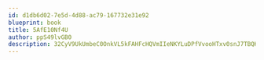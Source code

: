 ```yaml
---
id: d1db6d02-7e5d-4d88-ac79-167732e31e92
blueprint: book
title: 5AfE10Nf4U
author: ppS49lvGB0
description: 32CyV9UkUmbeC0OnkVL5kFAHFcHQVmIIeNKYLuDPfVvooHTxv0snJ7TBQKfCk1zJsDesZC6zBB7wheXyPSVSfUCU7BlIj20Fd77Q
---
```

